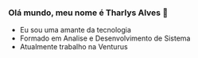 


### Olá mundo, meu nome é Tharlys Alves 👋

- Eu sou uma amante da tecnologia
- Formado em Analise e Desenvolvimento de Sistema
- Atualmente trabalho na Venturus 
